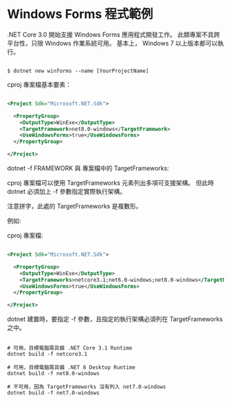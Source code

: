# Windows Forms 程式範例

.NET Core 3.0 開始支援 Windows Forms 應用程式開發工作。
此類專案不具跨平台性，只限 Windows 作業系統可用。
基本上， Windows 7 以上版本都可以執行。

```shell

$ dotnet new winforms --name [YourProjectName]

```

cproj 專案檔基本要素：

```xml

<Project Sdk="Microsoft.NET.Sdk">

  <PropertyGroup>
    <OutputType>WinExe</OutputType>
    <TargetFramework>net8.0-windows</TargetFramework>
    <UseWindowsForms>true</UseWindowsForms>
  </PropertyGroup>

</Project>

```

dotnet -f FRAMEWORK 與 專案檔中的 TargetFrameworks:

cproj 專案檔可以使用 TargetFrameworks 元素列出多項可支援架構。
但此時 dotnet 必須加上 -f 參數指定實際執行架構。

注意拼字，此處的 TargetFrameworks 是複數形。

例如:

cproj 專案檔:

```xml

<Project Sdk="Microsoft.NET.Sdk">

  <PropertyGroup>
    <OutputType>WinExe</OutputType>
    <TargetFrameworks>netcore3.1;net6.0-windows;net8.0-windows</TargetFrameworks>
    <UseWindowsForms>true</UseWindowsForms>
  </PropertyGroup>

</Project>

```

dotnet 建置時，要指定 -f 參數，且指定的執行架構必須列在 TargetFrameworks 之中。

```shell

# 可用，目標電腦需具備 .NET Core 3.1 Runtime
dotnet build -f netcore3.1

# 可用，目標電腦需具備 .NET 8 Desktop Runtime
dotnet build -f net8.0-windows

# 不可用，因為 TargetFrameworks 沒有列入 net7.0-windows
dotnet build -f net7.0-windows

```
